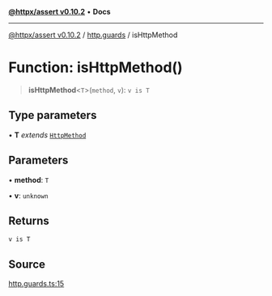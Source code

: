 [**@httpx/assert v0.10.2**](../../README.md) • **Docs**

***

[@httpx/assert v0.10.2](../../README.md) / [http.guards](../README.md) / isHttpMethod

# Function: isHttpMethod()

> **isHttpMethod**\<`T`\>(`method`, `v`): `v is T`

## Type parameters

• **T** *extends* [`HttpMethod`](../../http.types/type-aliases/HttpMethod.md)

## Parameters

• **method**: `T`

• **v**: `unknown`

## Returns

`v is T`

## Source

[http.guards.ts:15](https://github.com/belgattitude/httpx/blob/9872a04f73c192beff5f4b4d63a156ff5269c00c/packages/assert/src/http.guards.ts#L15)

